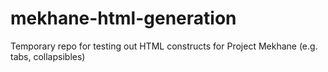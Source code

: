 # mekhane-html-generation
Temporary repo for testing out HTML constructs for Project Mekhane (e.g. tabs, collapsibles)
